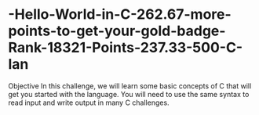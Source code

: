# -Hello-World-in-C-262.67-more-points-to-get-your-gold-badge-Rank-18321-Points-237.33-500-C-lan
Objective  In this challenge, we will learn some basic concepts of C that will get you started with the language. You will need to use the same syntax to read input and write output in many C challenges.
